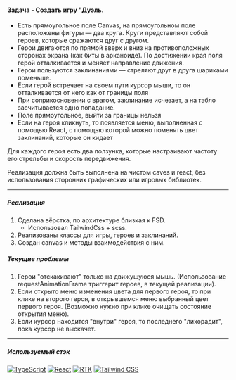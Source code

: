 #### Задача - Создать игру "Дуэль.

- Есть прямоугольное поле Canvas, на прямоугольном поле расположены фигуры — два круга. Круги представляют собой героев, которые сражаются друг с другом. 
- Герои двигаются по прямой вверх и вниз на противоположных сторонах экрана (как биты в арканоиде). По достижении края поля герой отталкивается и меняет направление движения.
- Герои пользуются заклинаниями — стреляют друг в друга шариками поменьше. 
- Если герой встречает на своем пути курсор мыши, то он отталкивается от него как от границы поля
- При соприкосновении с врагом, заклинание исчезает, а на табло засчитывается одно попадание.
- Поле прямоугольное, выйти за границы нельзя
- Если на героя кликнуть, то появляется меню, выполненная с помощью React, с помощью которой можно поменять цвет заклинаний, которые он кидает

Для каждого героя есть два ползунка, которые настраивают частоту его стрельбы и скорость передвижения.

Реализация должна быть выполнена на чистом caves и react, без использования сторонних графических или игровых библиотек.

---

##### Реализация

1. Сделана вёрстка, по архитектуре близкая к FSD.
    - Использовал TailwindCss + scss.
2. Реализованы классы для игры, героев и заклинаний.
3. Создан canvas и методы взаимодействия с ним.

##### Текущие проблемы

1. Герои "отскакивают" только на движущуюся мышь. (Использование requestAnimationFrame триггерит героев, в текущей реализации).
2. Если открыто меню изменения цвета для первого героя, то при клике на второго героя, в открывшемся меню выбранный цвет первого героя. (Возможно нужно при клике очищать состояние открытия меню).
3. Если курсор находится "внутри" героя, то последнего "лихорадит", пока курсор не выскачет.

----

##### Используемый стэк
[![TypeScript](https://img.shields.io/badge/Typescript-294E80.svg?style=flat&logo=typescript&logoColor=white)](https://www.typescriptlang.org/)
[![React](https://img.shields.io/badge/React-61DAFB?logo=react&logoColor=000&style=flat&)](https://react.dev/)
[![RTK](https://img.shields.io/badge/Redux-Toolkit-purple?style=flat&logo=redux&logoColor=white)](https://redux-toolkit.js.org/)
[![Tailwind CSS](https://img.shields.io/badge/Tailwind_CSS-38B2AC?style=fla&logo=tailwind-css&logoColor=white)](https://tailwindcss.com/)